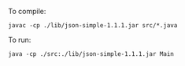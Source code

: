 To compile:
```
javac -cp ./lib/json-simple-1.1.1.jar src/*.java
```

To run:
```
java -cp ./src:./lib/json-simple-1.1.1.jar Main
```
